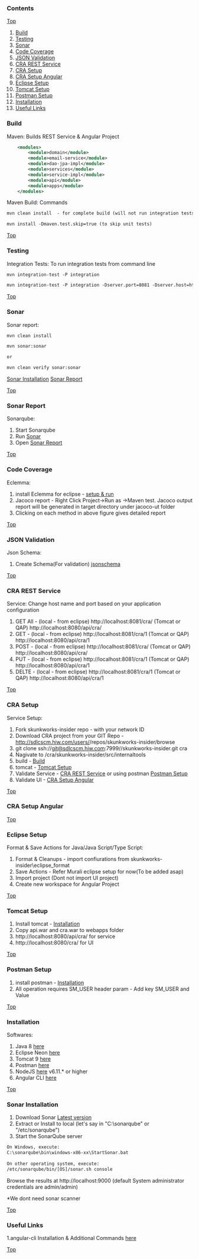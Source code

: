 ### Contents ###
[Top](#top)

1. [Build](#build)
1. [Testing](#testing)
1. [Sonar](#sonar)
1. [Code Coverage](#coverage)
1. [JSON Validation](#json-validation)
1. [CRA REST Service](#cra-rest-service)
1. [CRA Setup](#cra-setup)
1. [CRA Setup Angular](#cra-setup-angular)
1. [Eclipse Setup](#eclipse-setup)
1. [Tomcat Setup](#tomcat-setup)
1. [Postman Setup](#postman-setup)
1. [Installation](#installation)
1. [Useful Links](#useful-links)
### Build ###

Maven: Builds REST Service & Angular Project 
```xml
	<modules>
		<module>domain</module>
		<module>email-service</module>
		<module>dao-jpa-impl</module>
		<module>services</module>
		<module>service-impl</module>
		<module>api</module>
		<module>apps</module>
	</modules>
```

Maven Build: Commands
```xml
mvn clean install  - for complete build (will not run integration tests)

mvn install -Dmaven.test.skip=true (to skip unit tests)

```

[Top](#top)

### Testing ###

Integration Tests: To run integration tests from command line
```xml
mvn integration-test -P integration

mvn integration-test -P integration -Dserver.port=8081 -Dserver.host=http://localhost   - this command you can use if the host or port number is different from default.
```

[Top](#top)

### Sonar ###

Sonar report: 
```xml
mvn clean install 

mvn sonar:sonar 

or 

mvn clean verify sonar:sonar	
```
[Sonar Installation](#sonar-installation)  [Sonar Report](#sonar-report)

[Top](#top)

### Sonar Report ###

Sonarqube: 
1. Start Sonarqube 
1. Run [Sonar](#sonar)
1. Open <a href='http://localhost:9000/'>Sonar Report</a> 

[Top](#top)

### Code Coverage ###

Eclemma:
1. install Eclemma for eclipse - <a href ="http://www.eclemma.org/installation.html">setup & run</a>
2. Jacoco report - Right Click Project->Run as ->Maven test. Jacoco output report will be generated in target directory under jacoco-ut folder
3. Clicking on each method in above figure gives detailed report

[Top](#top)

### JSON Validation ###
Json Schema: 

1. Create Schema(For validation) <a href="https://jsonschema.net/#/editor">jsonschema</a>

[Top](#top)


### CRA REST Service ###
Service: Change host name and port based on your application configuration

1. GET All - (local - from eclipse) http://localhost:8081/cra/ (Tomcat or QAP) http://localhost:8080/api/cra/
1. GET - (local - from eclipse) http://localhost:8081/cra/1 (Tomcat or QAP) http://localhost:8080/api/cra/1 
1. POST - (local - from eclipse) http://localhost:8081/cra/ (Tomcat or QAP) http://localhost:8080/api/cra/   
1. PUT  - (local - from eclipse) http://localhost:8081/cra/1 (Tomcat or QAP) http://localhost:8080/api/cra/1 
1. DELTE - (local - from eclipse) http://localhost:8081/cra/1 (Tomcat or QAP) http://localhost:8080/api/cra/1 

[Top](#top)

### CRA Setup ###
Service Setup:
1. Fork skunkworks-insider repo - with your network ID
1. Download CRA project from your GIT Repo - http://sdlcscm.hiw.com/users/<network-id>/repos/skunkworks-insider/browse
1. git clone ssh://git@sdlcscm.hiw.com:7999/<network-id>/skunkworks-insider.git cra
1. Nagivate to /cra/skunkworks-insider/src/internaltools
1. build - [Build](#build)
1. tomcat - [Tomcat Setup](#tomcat-setup)
1. Validate Service - [CRA REST Service](#cra-rest-service) or using postman [Postman Setup](#postman-setup) 
1. Validate UI - [CRA Setup Angular](#cra-setup-angular)

[Top](#top)

### CRA Setup Angular ###

[Top](#top)


### Eclipse Setup ###
Format & Save Actions for Java/Java Script/Type Script: 

1. Format & Cleanups - import confiurations from skunkworks-insider\eclipse_format
1. Save Actions - Refer Murali eclipse setup for now(To be added asap)
1. Import project (Dont not import UI project)
1. Create new workspace for Angular Project 

[Top](#top)

### Tomcat Setup ###

1. Install tomcat - [Installation](#installation)
1. Copy api.war and cra.war to webapps folder 
1. http://localhost:8080/api/cra/  for service
1. http://localhost:8080/cra/ for UI

[Top](#top)


### Postman Setup ###
1. install postman - [Installation](#installation)
1. All operation requires SM_USER header param - Add key SM_USER and Value <NETWORK ID>

[Top](#top)


### Installation ###

Softwares:

1. Java 8 <a href="https://java.com/en/download/manual.jsp">here<a>
1. Eclipse Neon <a href="https://www.eclipse.org/downloads/packages/release/neon/3">here</a>
1. Tomcat 9 <a href="https://tomcat.apache.org/">here</a>
1. Postman <a href="https://www.getpostman.com/apps">here</a>
1. NodeJS <a href="https://nodejs.org/en/">here</a> v6.11.* or higher
1. Angular CLI <a href="https://cli.angular.io/">here</a>


[Top](#top)


### Sonar Installation ###

1. Download Sonar <a href="https://www.sonarqube.org/downloads/">Latest version</a>
1. Extract or Install to local (let's say in "C:\sonarqube" or "/etc/sonarqube")
1. Start the SonarQube server
```xml
On Windows, execute:
C:\sonarqube\bin\windows-x86-xx\StartSonar.bat
 
On other operating system, execute:
/etc/sonarqube/bin/[OS]/sonar.sh console
```
Browse the results at http://localhost:9000 (default System administrator credentials are admin/admin)

*We dont need sonar scanner

[Top](#top)

### Useful Links ###

1.angular-cli Installation & Additional Commands <a href="https://github.com/angular/angular-cli/wiki">here</a>

[Top](#top)